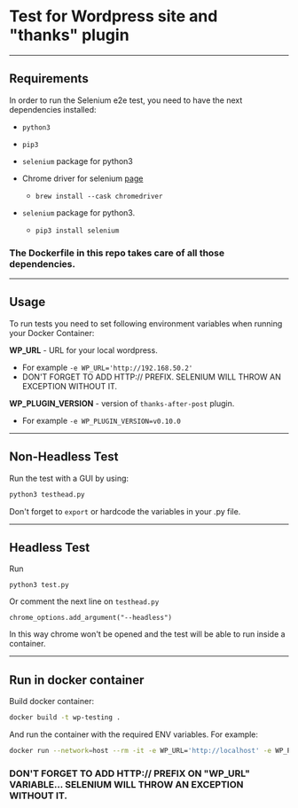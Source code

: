 # Test for Wordpress site and "thanks" plugin

---
## Requirements

In order to run the Selenium e2e test, you need to have the next dependencies installed:

* `python3`
* `pip3`
* `selenium` package for python3
*  Chrome driver for selenium [page](https://chromedriver.chromium.org/getting-started)
    * ``` brew install --cask chromedriver ```
    
* `selenium` package for python3.
    * ```pip3 install selenium```
    
### The Dockerfile in this repo takes care of all those dependencies.


---

## Usage

To run tests you need to set following environment variables when running your Docker Container:


**WP_URL** - URL for your local wordpress.
  * For example `-e WP_URL='http://192.168.50.2'`
  * DON'T FORGET TO ADD HTTP:// PREFIX. SELENIUM WILL THROW AN EXCEPTION WITHOUT IT.

**WP_PLUGIN_VERSION** - version of `thanks-after-post` plugin.
  * For example `-e WP_PLUGIN_VERSION=v0.10.0`

---
## Non-Headless Test
Run the test with a GUI by using:

```bash
python3 testhead.py
```
Don't forget to ```export``` or hardcode the variables in your .py file.


---
## Headless Test

Run 
```
python3 test.py
```

Or comment the next line on ```testhead.py```

```
chrome_options.add_argument("--headless")
```

In this way chrome won't be opened and the test will be able to run inside a container.

---

## Run in docker container

Build docker container:
```bash
docker build -t wp-testing .
```

And run the container with the required ENV variables. For example:
```bash
docker run --network=host --rm -it -e WP_URL='http://localhost' -e WP_PLUGIN_VERSION='v0.10.0' wp-testing
```

### DON'T FORGET TO ADD HTTP:// PREFIX ON "WP_URL" VARIABLE... SELENIUM WILL THROW AN EXCEPTION WITHOUT IT.
